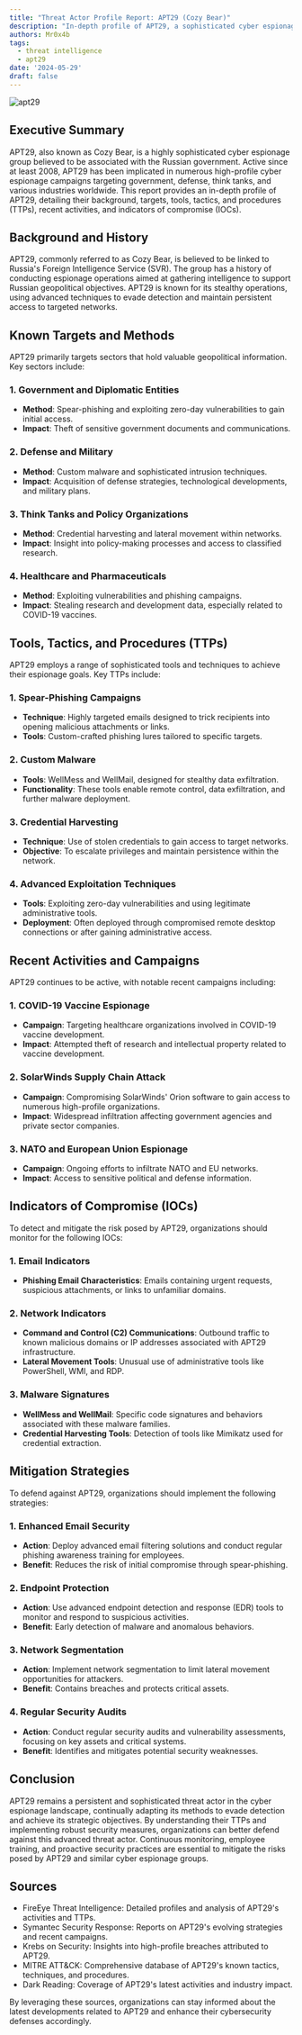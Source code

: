 ```yaml
---
title: "Threat Actor Profile Report: APT29 (Cozy Bear)"
description: "In-depth profile of APT29, a sophisticated cyber espionage group, detailing their targets, tactics, recent campaigns, and strategies for defense."
authors: Mr0x4b
tags:
  - threat intelligence
  - apt29
date: '2024-05-29'
draft: false
---
```



![apt29](images/apt29.png)

## Executive Summary
APT29, also known as Cozy Bear, is a highly sophisticated cyber espionage group believed to be associated with the Russian government. Active since at least 2008, APT29 has been implicated in numerous high-profile cyber espionage campaigns targeting government, defense, think tanks, and various industries worldwide. This report provides an in-depth profile of APT29, detailing their background, targets, tools, tactics, and procedures (TTPs), recent activities, and indicators of compromise (IOCs).

## Background and History
APT29, commonly referred to as Cozy Bear, is believed to be linked to Russia's Foreign Intelligence Service (SVR). The group has a history of conducting espionage operations aimed at gathering intelligence to support Russian geopolitical objectives. APT29 is known for its stealthy operations, using advanced techniques to evade detection and maintain persistent access to targeted networks.

## Known Targets and Methods
APT29 primarily targets sectors that hold valuable geopolitical information. Key sectors include:

### 1. Government and Diplomatic Entities
- **Method**: Spear-phishing and exploiting zero-day vulnerabilities to gain initial access.
- **Impact**: Theft of sensitive government documents and communications.

### 2. Defense and Military
- **Method**: Custom malware and sophisticated intrusion techniques.
- **Impact**: Acquisition of defense strategies, technological developments, and military plans.

### 3. Think Tanks and Policy Organizations
- **Method**: Credential harvesting and lateral movement within networks.
- **Impact**: Insight into policy-making processes and access to classified research.

### 4. Healthcare and Pharmaceuticals
- **Method**: Exploiting vulnerabilities and phishing campaigns.
- **Impact**: Stealing research and development data, especially related to COVID-19 vaccines.


## Tools, Tactics, and Procedures (TTPs)
APT29 employs a range of sophisticated tools and techniques to achieve their espionage goals. Key TTPs include:

### 1. Spear-Phishing Campaigns
- **Technique**: Highly targeted emails designed to trick recipients into opening malicious attachments or links.
- **Tools**: Custom-crafted phishing lures tailored to specific targets.

### 2. Custom Malware
- **Tools**: WellMess and WellMail, designed for stealthy data exfiltration.
- **Functionality**: These tools enable remote control, data exfiltration, and further malware deployment.

### 3. Credential Harvesting
- **Technique**: Use of stolen credentials to gain access to target networks.
- **Objective**: To escalate privileges and maintain persistence within the network.

### 4. Advanced Exploitation Techniques
- **Tools**: Exploiting zero-day vulnerabilities and using legitimate administrative tools.
- **Deployment**: Often deployed through compromised remote desktop connections or after gaining administrative access.


## Recent Activities and Campaigns
APT29 continues to be active, with notable recent campaigns including:

### 1. COVID-19 Vaccine Espionage
- **Campaign**: Targeting healthcare organizations involved in COVID-19 vaccine development.
- **Impact**: Attempted theft of research and intellectual property related to vaccine development.

### 2. SolarWinds Supply Chain Attack
- **Campaign**: Compromising SolarWinds' Orion software to gain access to numerous high-profile organizations.
- **Impact**: Widespread infiltration affecting government agencies and private sector companies.

### 3. NATO and European Union Espionage
- **Campaign**: Ongoing efforts to infiltrate NATO and EU networks.
- **Impact**: Access to sensitive political and defense information.


## Indicators of Compromise (IOCs)
To detect and mitigate the risk posed by APT29, organizations should monitor for the following IOCs:

### 1. Email Indicators
- **Phishing Email Characteristics**: Emails containing urgent requests, suspicious attachments, or links to unfamiliar domains.

### 2. Network Indicators
- **Command and Control (C2) Communications**: Outbound traffic to known malicious domains or IP addresses associated with APT29 infrastructure.
- **Lateral Movement Tools**: Unusual use of administrative tools like PowerShell, WMI, and RDP.

### 3. Malware Signatures
- **WellMess and WellMail**: Specific code signatures and behaviors associated with these malware families.
- **Credential Harvesting Tools**: Detection of tools like Mimikatz used for credential extraction.


## Mitigation Strategies
To defend against APT29, organizations should implement the following strategies:

### 1. Enhanced Email Security
- **Action**: Deploy advanced email filtering solutions and conduct regular phishing awareness training for employees.
- **Benefit**: Reduces the risk of initial compromise through spear-phishing.

### 2. Endpoint Protection
- **Action**: Use advanced endpoint detection and response (EDR) tools to monitor and respond to suspicious activities.
- **Benefit**: Early detection of malware and anomalous behaviors.

### 3. Network Segmentation
- **Action**: Implement network segmentation to limit lateral movement opportunities for attackers.
- **Benefit**: Contains breaches and protects critical assets.

### 4. Regular Security Audits
- **Action**: Conduct regular security audits and vulnerability assessments, focusing on key assets and critical systems.
- **Benefit**: Identifies and mitigates potential security weaknesses.


## Conclusion
APT29 remains a persistent and sophisticated threat actor in the cyber espionage landscape, continually adapting its methods to evade detection and achieve its strategic objectives. By understanding their TTPs and implementing robust security measures, organizations can better defend against this advanced threat actor. Continuous monitoring, employee training, and proactive security practices are essential to mitigate the risks posed by APT29 and similar cyber espionage groups.

## Sources
- FireEye Threat Intelligence: Detailed profiles and analysis of APT29's activities and TTPs.
- Symantec Security Response: Reports on APT29's evolving strategies and recent campaigns.
- Krebs on Security: Insights into high-profile breaches attributed to APT29.
- MITRE ATT&CK: Comprehensive database of APT29's known tactics, techniques, and procedures.
- Dark Reading: Coverage of APT29's latest activities and industry impact.

By leveraging these sources, organizations can stay informed about the latest developments related to APT29 and enhance their cybersecurity defenses accordingly.